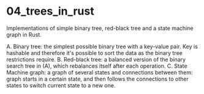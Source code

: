 # 04_trees_in_rust
Implementations of simple binary tree, red-black tree and a state machine graph in Rust.

A. Binary tree: the simplest possible binary tree with a key-value pair. Key is hashable and therefore it's possible to sort the data as the binary tree restrictions require.
B. Red-black tree: a balanced version of the binary search tree in (A), which rebalances itself after each operation.
C. State Machine graph: a graph of several states and connections between them: graph starts in a certain state, and then follows the connections to other states to switch current state to a new one.
